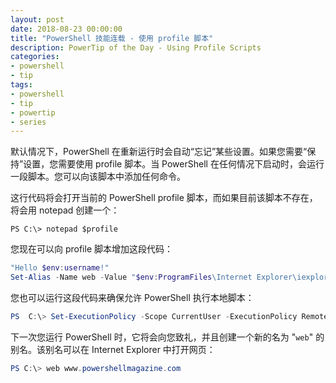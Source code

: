 ```yaml
---
layout: post
date: 2018-08-23 00:00:00
title: "PowerShell 技能连载 - 使用 profile 脚本"
description: PowerTip of the Day - Using Profile Scripts
categories:
- powershell
- tip
tags:
- powershell
- tip
- powertip
- series
---
```

默认情况下，PowerShell 在重新运行时会自动“忘记”某些设置。如果您需要“保持”设置，您需要使用 profile 脚本。当 PowerShell 在任何情况下启动时，会运行一段脚本。您可以向该脚本中添加任何命令。

这行代码将会打开当前的 PowerShell profile 脚本，而如果目前该脚本不存在，将会用 notepad 创建一个：

```
PS C:\> notepad $profile
```

您现在可以向 profile 脚本增加这段代码：

```powershell
"Hello $env:username!"
Set-Alias -Name web -Value "$env:ProgramFiles\Internet Explorer\iexplore.exe"
```

您也可以运行这段代码来确保允许 PowerShell 执行本地脚本：

```powershell
PS  C:\> Set-ExecutionPolicy -Scope CurrentUser -ExecutionPolicy RemoteSigned -Force
```

下一次您运行 PowerShell 时，它将会向您致礼，并且创建一个新的名为 "`web`" 的别名。该别名可以在 Internet Explorer 中打开网页：

```powershell
PS C:\> web www.powershellmagazine.com
```

<!--本文国际来源：[Using Profile Scripts](http://community.idera.com/powershell/powertips/b/tips/posts/using-profile-scripts1)-->

